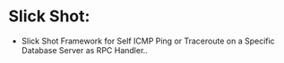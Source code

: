# Slick Shot:
* Slick Shot Framework for Self ICMP Ping or Traceroute on a Specific Database Server as RPC Handler..
